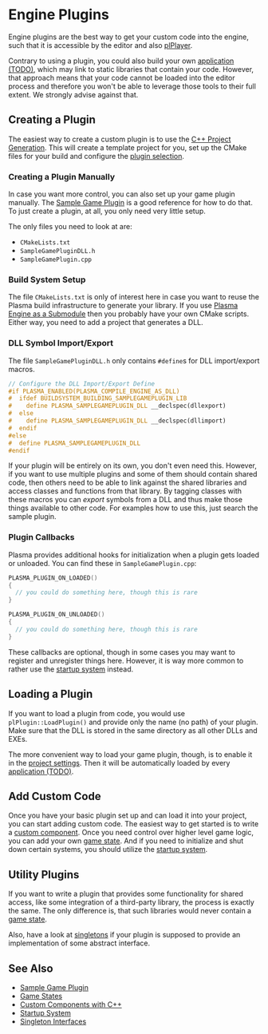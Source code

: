 # Engine Plugins

Engine plugins are the best way to get your custom code into the engine, such that it is accessible by the editor and also [plPlayer](../../tools/player.md).

Contrary to using a plugin, you could also build your own [application (TODO)](../../runtime/application/application.md), which may link to static libraries that contain your code. However, that approach means that your code cannot be loaded into the editor process and therefore you won't be able to leverage those tools to their full extent. We strongly advise against that.

## Creating a Plugin

The easiest way to create a custom plugin is to use the [C++ Project Generation](cpp-project-generation.md). This will create a template project for you, set up the CMake files for your build and configure the [plugin selection](../../projects/plugin-selection.md).

### Creating a Plugin Manually

In case you want more control, you can also set up your game plugin manually. The [Sample Game Plugin](../../../samples/sample-game-plugin.md) is a good reference for how to do that. To just create a plugin, at all, you only need very little setup.

The only files you need to look at are:

* `CMakeLists.txt`
* `SampleGamePluginDLL.h`
* `SampleGamePlugin.cpp`

### Build System Setup

The file `CMakeLists.txt` is only of interest here in case you want to reuse the Plasma build infrastructure to generate your library. If you use [Plasma Engine as a Submodule](../../build/submodule.md) then you probably have your own CMake scripts. Either way, you need to add a project that generates a DLL.

### DLL Symbol Import/Export

The file `SampleGamePluginDLL.h` only contains `#define`s for DLL import/export macros.

<!-- BEGIN-DOCS-CODE-SNIPPET: dll-export-defines -->
```cpp
// Configure the DLL Import/Export Define
#if PLASMA_ENABLED(PLASMA_COMPILE_ENGINE_AS_DLL)
#  ifdef BUILDSYSTEM_BUILDING_SAMPLEGAMEPLUGIN_LIB
#    define PLASMA_SAMPLEGAMEPLUGIN_DLL __declspec(dllexport)
#  else
#    define PLASMA_SAMPLEGAMEPLUGIN_DLL __declspec(dllimport)
#  endif
#else
#  define PLASMA_SAMPLEGAMEPLUGIN_DLL
#endif
```
<!-- END-DOCS-CODE-SNIPPET -->

If your plugin will be entirely on its own, you don't even need this. However, if you want to use multiple plugins and some of them should contain shared code, then others need to be able to link against the shared libraries and access classes and functions from that library. By tagging classes with these macros you can *export* symbols from a DLL and thus make those things available to other code. For examples how to use this, just search the sample plugin.

### Plugin Callbacks

Plasma provides additional hooks for initialization when a plugin gets loaded or unloaded. You can find these in `SampleGamePlugin.cpp`:

<!-- BEGIN-DOCS-CODE-SNIPPET: plugin-setup -->
```cpp
PLASMA_PLUGIN_ON_LOADED()
{
  // you could do something here, though this is rare
}

PLASMA_PLUGIN_ON_UNLOADED()
{
  // you could do something here, though this is rare
}
```
<!-- END-DOCS-CODE-SNIPPET -->

These callbacks are optional, though in some cases you may want to register and unregister things here. However, it is way more common to rather use the [startup system](../../runtime/configuration/startup.md) instead.

## Loading a Plugin

If you want to load a plugin from code, you would use `plPlugin::LoadPlugin()` and provide only the name (no path) of your plugin. Make sure that the DLL is stored in the same directory as all other DLLs and EXEs.

The more convenient way to load your game plugin, though, is to enable it in the [project settings](../../projects/plugin-selection.md). Then it will be automatically loaded by every [application (TODO)](../../runtime/application/application.md).

## Add Custom Code

Once you have your basic plugin set up and can load it into your project, you can start adding custom code. The easiest way to get started is to write a [custom component](custom-cpp-component.md). Once you need control over higher level game logic, you can add your own [game state](../../runtime/application/game-state.md). And if you need to initialize and shut down certain systems, you should utilize the [startup system](../../runtime/configuration/startup.md).

## Utility Plugins

If you want to write a plugin that provides some functionality for shared access, like some integration of a third-party library, the process is exactly the same. The only difference is, that such libraries would never contain a [game state](../../runtime/application/game-state.md).

Also, have a look at [singletons](../../runtime/configuration/interfaces.md) if your plugin is supposed to provide an implementation of some abstract interface.

## See Also

* [Sample Game Plugin](../../../samples/sample-game-plugin.md)
* [Game States](../../runtime/application/game-state.md)
* [Custom Components with C++](custom-cpp-component.md)
* [Startup System](../../runtime/configuration/startup.md)
* [Singleton Interfaces](../../runtime/configuration/interfaces.md)
